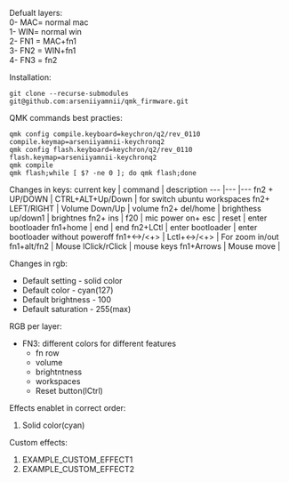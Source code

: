 Defualt layers:  
0- MAC= normal mac  
1- WIN= normal win  
2- FN1 = MAC+fn1  
3- FN2 = WIN+fn1  
4- FN3 = fn2  


Installation:
```
git clone --recurse-submodules git@github.com:arseniiyamnii/qmk_firmware.git
```

QMK commands best practies:  
```
qmk config compile.keyboard=keychron/q2/rev_0110 compile.keymap=arseniiyamnii-keychronq2
qmk config flash.keyboard=keychron/q2/rev_0110 flash.keymap=arseniiyamnii-keychronq2
qmk compile
qmk flash;while [ $? -ne 0 ]; do qmk flash;done
```

Changes in keys:
current key     | command               | description
---             |---                    |---
fn2 + UP/DOWN   |  CTRL+ALT+Up/Down     | for switch ubuntu workspaces
fn2+ LEFT/RIGHT | Volume Down/Up        | volume
fn2+ del/home   | brighthess up/down1   | brightnes
fn2+ ins        | f20                   | mic
power on+ esc   | reset                 | enter bootloader
fn1+home        | end                   | end
fn2+LCtl        | enter bootloader      | enter bootloader without poweroff
fn1+<->/<+>     | Lctl+<->/<+>          | For zoom in/out
fn1+alt/fn2     | Mouse lClick/rClick   | mouse keys
fn1+Arrows      | Mouse move            | 

Changes in rgb:
* Default setting - solid color
* Default color - cyan(127)
* Default brightness - 100
* Default saturation - 255(max)

RGB per layer:
* FN3: different colors for different features
  * fn row
  * volume
  * brightntness
  * workspaces
  * Reset button(lCtrl)

Effects enablet in correct order:
1. Solid color(cyan)

Custom effects:
1. EXAMPLE_CUSTOM_EFFECT1
2. EXAMPLE_CUSTOM_EFFECT2
